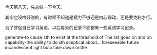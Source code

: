 今天第八天，先总结一下今天。

其实也没啥好说的，有时候不知道是精力不够还是内心躁动，还是要克制才行。

为了督促自己学习英语，以后每天的记录下面都有一些英语学习记录。

generate-to cause sth to exist
at the threshold of
The list goes on and on
capability-the ability to do sth
sceptical about...
foreseeable future
incandescent light bulb
take down
brittle 
